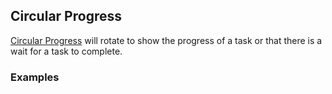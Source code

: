 ## Circular Progress
[Circular Progress](https://www.google.com/design/spec/components/progress-activity.html#progress-activity-types-of-indicators)
will rotate to show the progress of a task or that there is a wait for a task to complete. 

### Examples
